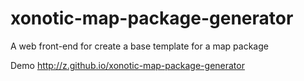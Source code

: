 # xonotic-map-package-generator
A web front-end for create a base template for a map package

Demo http://z.github.io/xonotic-map-package-generator
